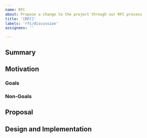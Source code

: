```yaml
---
name: RFC
about: Propose a change to the project through our RFC process
title: '[RFC]'
labels: 'rfc/discussion'
assignees: ''

---
```


## Summary

<!--
A good summary is probably at least a paragraph in length.
-->

## Motivation

<!--
This section is for explicitly listing the motivation, goals, and non-goals of
this RFC.
-->

### Goals

<!--
List the specific goals of the RFC. What is it trying to achieve? How will we
know that this has succeeded?
-->

### Non-Goals

<!--
What is out of scope for this RFC? Listing non-goals helps to focus discussion
and make progress.
-->

## Proposal

<!--
This is where we get down to the specifics of what the proposal actually is.
-->

## Design and Implementation

<!--
Describe how you plan to design and implement this RFC.
-->
